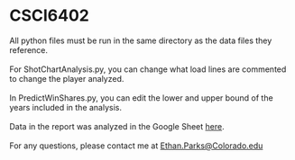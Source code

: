 # CSCI6402

All python files must be run in the same directory as the data files they reference. </br></br>
For ShotChartAnalysis.py, you can change what load lines are commented to change the player analyzed.
</br></br>
In PredictWinShares.py, you can edit the lower and upper bound of the years included in the analysis.
</br></br>
Data in the report was analyzed in the Google Sheet <a href="https://docs.google.com/spreadsheets/d/1D50JnYPahqpECt8ik2oQOxh5m1TnNSPy0CvW77Uln74/edit?usp=sharing">here</a>.
</br></br>
For any questions, please contact me at Ethan.Parks@Colorado.edu
